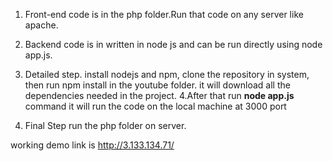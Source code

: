 1. Front-end code is in the php folder.Run that code on any server like apache.
2. Backend code is in written in node js and can be run directly using node app.js.

3. Detailed step. install nodejs and npm, clone the repository in system, then run npm install in the youtube folder. it will download all the dependencies needed in the project.
4.After that run **node app.js** command it will run the code on the local machine at 3000 port 
5. Final Step run the php folder on server.

working demo link is http://3.133.134.71/

 
